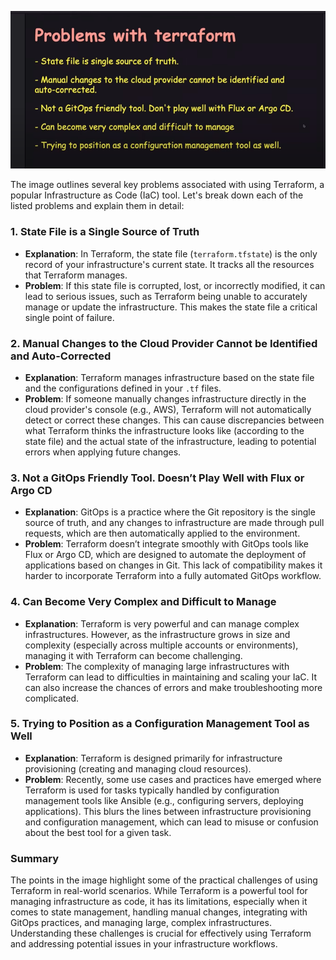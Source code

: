 ![alt text](image.png)

The image outlines several key problems associated with using Terraform, a popular Infrastructure as Code (IaC) tool. Let's break down each of the listed problems and explain them in detail:

### 1. **State File is a Single Source of Truth**
   - **Explanation**: In Terraform, the state file (`terraform.tfstate`) is the only record of your infrastructure's current state. It tracks all the resources that Terraform manages. 
   - **Problem**: If this state file is corrupted, lost, or incorrectly modified, it can lead to serious issues, such as Terraform being unable to accurately manage or update the infrastructure. This makes the state file a critical single point of failure.

### 2. **Manual Changes to the Cloud Provider Cannot be Identified and Auto-Corrected**
   - **Explanation**: Terraform manages infrastructure based on the state file and the configurations defined in your `.tf` files.
   - **Problem**: If someone manually changes infrastructure directly in the cloud provider's console (e.g., AWS), Terraform will not automatically detect or correct these changes. This can cause discrepancies between what Terraform thinks the infrastructure looks like (according to the state file) and the actual state of the infrastructure, leading to potential errors when applying future changes.

### 3. **Not a GitOps Friendly Tool. Doesn’t Play Well with Flux or Argo CD**
   - **Explanation**: GitOps is a practice where the Git repository is the single source of truth, and any changes to infrastructure are made through pull requests, which are then automatically applied to the environment.
   - **Problem**: Terraform doesn’t integrate smoothly with GitOps tools like Flux or Argo CD, which are designed to automate the deployment of applications based on changes in Git. This lack of compatibility makes it harder to incorporate Terraform into a fully automated GitOps workflow.

### 4. **Can Become Very Complex and Difficult to Manage**
   - **Explanation**: Terraform is very powerful and can manage complex infrastructures. However, as the infrastructure grows in size and complexity (especially across multiple accounts or environments), managing it with Terraform can become challenging.
   - **Problem**: The complexity of managing large infrastructures with Terraform can lead to difficulties in maintaining and scaling your IaC. It can also increase the chances of errors and make troubleshooting more complicated.

### 5. **Trying to Position as a Configuration Management Tool as Well**
   - **Explanation**: Terraform is designed primarily for infrastructure provisioning (creating and managing cloud resources).
   - **Problem**: Recently, some use cases and practices have emerged where Terraform is used for tasks typically handled by configuration management tools like Ansible (e.g., configuring servers, deploying applications). This blurs the lines between infrastructure provisioning and configuration management, which can lead to misuse or confusion about the best tool for a given task.

### **Summary**
The points in the image highlight some of the practical challenges of using Terraform in real-world scenarios. While Terraform is a powerful tool for managing infrastructure as code, it has its limitations, especially when it comes to state management, handling manual changes, integrating with GitOps practices, and managing large, complex infrastructures. Understanding these challenges is crucial for effectively using Terraform and addressing potential issues in your infrastructure workflows.